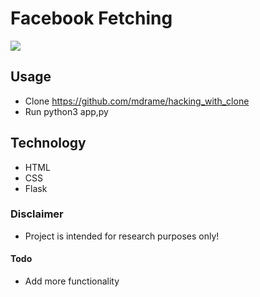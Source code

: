 # Facebook Fetching 

<img src="https://media.giphy.com/media/LOL2LepHrkUVp1gz4t/giphy.gif">

## Usage
  
  * Clone https://github.com/mdrame/hacking_with_clone
  * Run python3 app,py

## Technology

* HTML
* CSS
* Flask



### Disclaimer 

* Project is intended for research purposes only!


#### Todo


* Add more functionality
